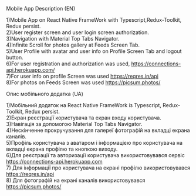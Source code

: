 Mobile App Description (EN)

1)Mobile App on React Native FrameWork with Typescript,Redux-Toolkit, Redux persist. <br/>
2)User register screen and user login screen authorization.<br/>
3)Navigation with Material Top Tabs Navigator.<br/>
4)Infinite Scroll for photos gallery at Feeds Screen Tab.<br/>
5)User Profile with avatar and user info on Profile Screen Tab and logout button.<br/>
6)For user registration and authorization was used, https://connections-api.herokuapp.com/<br/>
7)For user info on profile Screen was used https://reqres.in/api<br/>
8)For photos on Feeds Screen was used https://picsum.photos/<br/>



Опис мобільного додатка (UA)<br/>

1)Мобільний додаток на React Native FrameWork із Typescript, Redux-Toolkit, Redux persist.<br/>
2)Екран реєстрації користувача та екран входу користувача.<br/>
3)Навігація за допомогою Material Top Tabs Navigator.<br/>
4)Нескінченне прокручування для галереї фотографій на вкладці екрана каналів.<br/>
5)Профіль користувача з аватаром і інформацією про користувача на вкладці екрана профілю та кнопкою виходу.<br/>
6)Для реєстрації та авторизації користувача використовувався сервіс https://connections-api.herokuapp.com<br/>
7) Для інформації про користувача на екрані профілю використовувався https://reqres.in/api<br/>
8) Для фотографій на екрані каналів використовувався https://picsum.photos/<br/>
